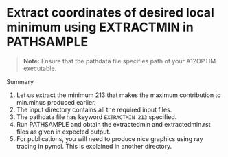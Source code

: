 # Extract coordinates of desired local minimum using EXTRACTMIN in PATHSAMPLE

> **Note:** Ensure that the pathdata file specifies path of your A12OPTIM executable.

Summary
1. Let us extract the minimum 213 that makes the maximum contribution to min.minus
produced earlier.
2. The input directory contains all the required input files.
3. The pathdata file has keyword `EXTRACTMIN 213` specified.
4. Run PATHSAMPLE and obtain the extractedmin and extractedmin.rst files as given
in expected output.
5. For publications, you will need to produce nice graphics using ray tracing in pymol.
This is explained in another directory.

